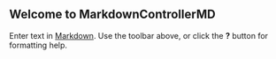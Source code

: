 ## Welcome to MarkdownControllerMD

Enter text in [Markdown](http://daringfireball.net/projects/markdown/). Use the toolbar above, or click the **?** button for formatting help.
